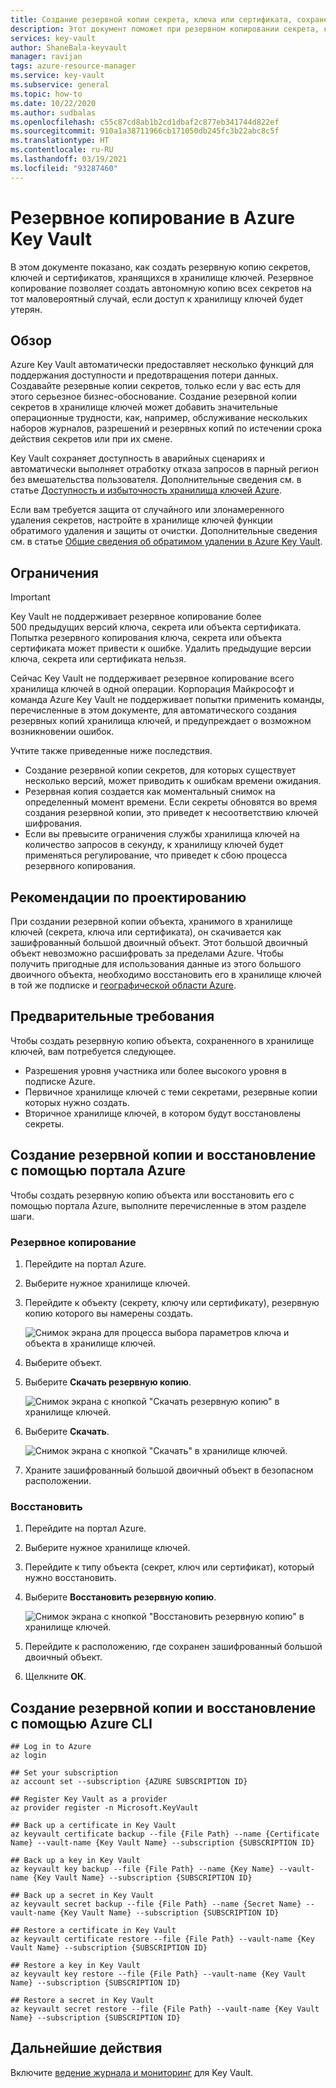 ```yaml
---
title: Создание резервной копии секрета, ключа или сертификата, сохраненного в Azure Key Vault | Документация Майкрософт
description: Этот документ поможет при резервном копировании секрета, ключа или сертификата, хранимых в Azure Key Vault.
services: key-vault
author: ShaneBala-keyvault
manager: ravijan
tags: azure-resource-manager
ms.service: key-vault
ms.subservice: general
ms.topic: how-to
ms.date: 10/22/2020
ms.author: sudbalas
ms.openlocfilehash: c55c87cd8ab1b2cd1dbaf2c877eb341744d822ef
ms.sourcegitcommit: 910a1a38711966cb171050db245fc3b22abc8c5f
ms.translationtype: HT
ms.contentlocale: ru-RU
ms.lasthandoff: 03/19/2021
ms.locfileid: "93287460"
---
```

# <a name="azure-key-vault-backup"></a>Резервное копирование в Azure Key Vault

В этом документе показано, как создать резервную копию секретов, ключей и сертификатов, хранящихся в хранилище ключей. Резервное копирование позволяет создать автономную копию всех секретов на тот маловероятный случай, если доступ к хранилищу ключей будет утерян.

## <a name="overview"></a>Обзор

Azure Key Vault автоматически предоставляет несколько функций для поддержания доступности и предотвращения потери данных. Создавайте резервные копии секретов, только если у вас есть для этого серьезное бизнес-обоснование. Создание резервной копии секретов в хранилище ключей может добавить значительные операционные трудности, как, например, обслуживание нескольких наборов журналов, разрешений и резервных копий по истечении срока действия секретов или при их смене.

Key Vault сохраняет доступность в аварийных сценариях и автоматически выполняет отработку отказа запросов в парный регион без вмешательства пользователя. Дополнительные сведения см. в статье [Доступность и избыточность хранилища ключей Azure](./disaster-recovery-guidance.md).

Если вам требуется защита от случайного или злонамеренного удаления секретов, настройте в хранилище ключей функции обратимого удаления и защиты от очистки. Дополнительные сведения см. в статье [Общие сведения об обратимом удалении в Azure Key Vault](./soft-delete-overview.md).

## <a name="limitations"></a>Ограничения

> [!IMPORTANT]
> Key Vault не поддерживает резервное копирование более 500 предыдущих версий ключа, секрета или объекта сертификата. Попытка резервного копирования ключа, секрета или объекта сертификата может привести к ошибке. Удалить предыдущие версии ключа, секрета или сертификата нельзя.

Сейчас Key Vault не поддерживает резервное копирование всего хранилища ключей в одной операции. Корпорация Майкрософт и команда Azure Key Vault не поддерживает попытки применить команды, перечисленные в этом документе, для автоматического создания резервных копий хранилища ключей, и предупреждает о возможном возникновении ошибок. 

Учтите также приведенные ниже последствия.

* Создание резервной копии секретов, для которых существует несколько версий, может приводить к ошибкам времени ожидания.
* Резервная копия создается как моментальный снимок на определенный момент времени. Если секреты обновятся во время создания резервной копии, это приведет к несоответствию ключей шифрования.
* Если вы превысите ограничения службы хранилища ключей на количество запросов в секунду, к хранилищу ключей будет применяться регулирование, что приведет к сбою процесса резервного копирования.

## <a name="design-considerations"></a>Рекомендации по проектированию

При создании резервной копии объекта, хранимого в хранилище ключей (секрета, ключа или сертификата), он скачивается как зашифрованный большой двоичный объект. Этот большой двоичный объект невозможно расшифровать за пределами Azure. Чтобы получить пригодные для использования данные из этого большого двоичного объекта, необходимо восстановить его в хранилище ключей в той же подписке и [географической области Azure](https://azure.microsoft.com/global-infrastructure/geographies/).

## <a name="prerequisites"></a>Предварительные требования

Чтобы создать резервную копию объекта, сохраненного в хранилище ключей, вам потребуется следующее. 

* Разрешения уровня участника или более высокого уровня в подписке Azure.
* Первичное хранилище ключей с теми секретами, резервные копии которых нужно создать.
* Вторичное хранилище ключей, в котором будут восстановлены секреты.

## <a name="back-up-and-restore-from-the-azure-portal"></a>Создание резервной копии и восстановление с помощью портала Azure

Чтобы создать резервную копию объекта или восстановить его с помощью портала Azure, выполните перечисленные в этом разделе шаги.

### <a name="back-up"></a>Резервное копирование

1. Перейдите на портал Azure.
2. Выберите нужное хранилище ключей.
3. Перейдите к объекту (секрету, ключу или сертификату), резервную копию которого вы намерены создать.

    ![Снимок экрана для процесса выбора параметров ключа и объекта в хранилище ключей.](../media/backup-1.png)

4. Выберите объект.
5. Выберите **Скачать резервную копию**.

    ![Снимок экрана с кнопкой "Скачать резервную копию" в хранилище ключей.](../media/backup-2.png)
    
6. Выберите **Скачать**.

    ![Снимок экрана с кнопкой "Скачать" в хранилище ключей.](../media/backup-3.png)
    
7. Храните зашифрованный большой двоичный объект в безопасном расположении.

### <a name="restore"></a>Восстановить

1. Перейдите на портал Azure.
2. Выберите нужное хранилище ключей.
3. Перейдите к типу объекта (секрет, ключ или сертификат), который нужно восстановить.
4. Выберите **Восстановить резервную копию**.

    ![Снимок экрана с кнопкой "Восстановить резервную копию" в хранилище ключей.](../media/backup-4.png)
    
5. Перейдите к расположению, где сохранен зашифрованный большой двоичный объект.
6. Щелкните **ОК**.

## <a name="back-up-and-restore-from-the-azure-cli"></a>Создание резервной копии и восстановление с помощью Azure CLI

```azurecli
## Log in to Azure
az login

## Set your subscription
az account set --subscription {AZURE SUBSCRIPTION ID}

## Register Key Vault as a provider
az provider register -n Microsoft.KeyVault

## Back up a certificate in Key Vault
az keyvault certificate backup --file {File Path} --name {Certificate Name} --vault-name {Key Vault Name} --subscription {SUBSCRIPTION ID}

## Back up a key in Key Vault
az keyvault key backup --file {File Path} --name {Key Name} --vault-name {Key Vault Name} --subscription {SUBSCRIPTION ID}

## Back up a secret in Key Vault
az keyvault secret backup --file {File Path} --name {Secret Name} --vault-name {Key Vault Name} --subscription {SUBSCRIPTION ID}

## Restore a certificate in Key Vault
az keyvault certificate restore --file {File Path} --vault-name {Key Vault Name} --subscription {SUBSCRIPTION ID}

## Restore a key in Key Vault
az keyvault key restore --file {File Path} --vault-name {Key Vault Name} --subscription {SUBSCRIPTION ID}

## Restore a secret in Key Vault
az keyvault secret restore --file {File Path} --vault-name {Key Vault Name} --subscription {SUBSCRIPTION ID}

```

## <a name="next-steps"></a>Дальнейшие действия

Включите [ведение журнала и мониторинг](./logging.md) для Key Vault.
